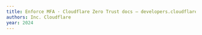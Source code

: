 ```yaml
---
title: Enforce MFA · Cloudflare Zero Trust docs — developers.cloudflare.com
authors: Inc. Cloudflare
year: 2024
---
```



